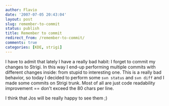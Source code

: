 ```yaml
---
author: Flavio
date: '2007-07-05 20:43:04'
layout: post
slug: remember-to-commit
status: publish
title: Remember to commit
redirect_from: /remember-to-commit/
comments: true
categories: [KDE, strigi]
---
```


I have to admit that lately I have a really bad habit: I forget to commit my
changes to Strigi. In this way I end-up performing multiple commits with
different changes inside: from stupid to interesting one.  This is a really
bad behavior, so today I decided to perform some `svn status` and `svn diff`
and I made some commits on Strigi trunk. Most of all are just code readability
improvement == don't exceed the 80 chars per line.

I think that Jos will be really happy to see them ;)

